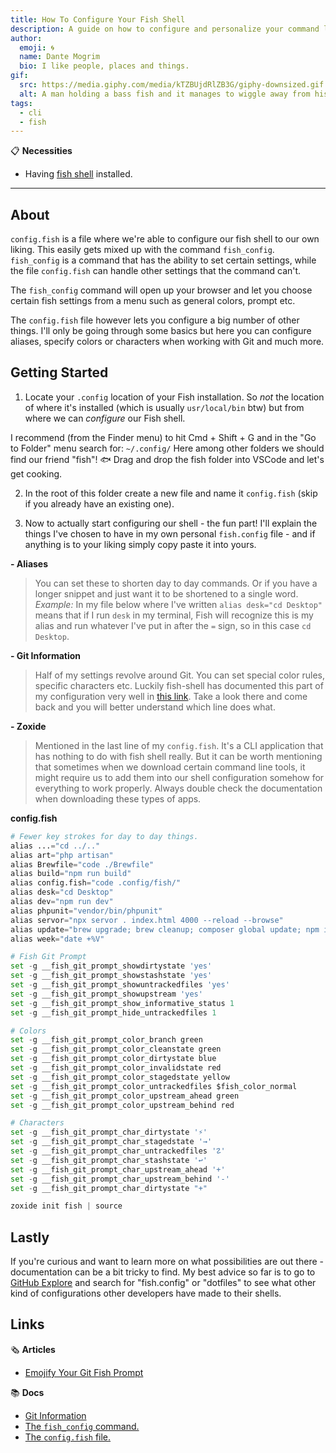```yaml
---
title: How To Configure Your Fish Shell
description: A guide on how to configure and personalize your command line fish shell.
author:
  emoji: 🌀
  name: Dante Mogrim
  bio: I like people, places and things.
gif:
  src: https://media.giphy.com/media/kTZBUjdRlZB3G/giphy-downsized.gif
  alt: A man holding a bass fish and it manages to wiggle away from his grip.
tags:
  - cli
  - fish
---
```


📋 **Necessities**
- Having [fish shell](https://fishshell.com/) installed.

---

## About

`config.fish` is a file where we're able to configure our fish shell to our own liking.
This easily gets mixed up with the command `fish_config`.
`fish_config` is a command that has the ability to set certain settings, while the file `config.fish` can handle other settings that the command can't.

The `fish_config` command will open up your browser and let you choose certain fish settings from a menu such as general colors, prompt etc.

The `config.fish` file however lets you configure a big number of other things.
I'll only be going through some basics but here you can configure aliases, specify colors or characters when working with Git and much more.

## Getting Started
1. Locate your `.config` location of your Fish installation.
So *not* the location of where it's installed (which is usually `usr/local/bin` btw) but from where we can _configure_ our Fish shell.

I recommend (from the Finder menu) to hit <key>Cmd</key> + <key>Shift</key> + <key>G</key> and in the "Go to Folder" menu search for:
`~/.config/`
Here among other folders we should find our friend "fish"! 🐟
Drag and drop the fish folder into VSCode and let's get cooking.

2. In the root of this folder create a new file and name it `config.fish` (skip if you already have an existing one).

3. Now to actually start configuring our shell - the fun part!
I'll explain the things I've chosen to have in my own personal `fish.config` file - and if anything is to your liking simply copy paste it into yours.

**- Aliases**

> You can set these to shorten day to day commands. Or if you have a longer snippet and just want it to be shortened to a single word.
> _Example:_ In my file below where I've written `alias desk="cd Desktop"` means that if I run `desk` in my terminal, Fish will recognize this is my alias and run whatever I've put in after the `=` sign, so in this case `cd Desktop`. 

**- Git Information**

> Half of my settings revolve around Git. You can set special color rules, specific characters etc. Luckily fish-shell has documented this part of my configuration very well in [this link](https://fishshell.com/docs/current/cmds/fish_git_prompt.html).
> Take a look there and come back and you will better understand which line does what.

**- Zoxide**

> Mentioned in the last line of my `config.fish`. It's a CLI application that has nothing to do with fish shell really. But it can be worth mentioning that sometimes when we download certain command line tools, it might require us to add them into our shell configuration somehow for everything to work properly. Always double check the documentation when downloading these types of apps.


**config.fish**
```python
# Fewer key strokes for day to day things.
alias ...="cd ../.."
alias art="php artisan"
alias Brewfile="code ./Brewfile"
alias build="npm run build"
alias config.fish="code .config/fish/"
alias desk="cd Desktop"
alias dev="npm run dev"
alias phpunit="vendor/bin/phpunit"
alias servor="npx servor . index.html 4000 --reload --browse"
alias update="brew upgrade; brew cleanup; composer global update; npm i -g npm-check-updates"
alias week="date +%V"

# Fish Git Prompt
set -g __fish_git_prompt_showdirtystate 'yes'
set -g __fish_git_prompt_showstashstate 'yes'
set -g __fish_git_prompt_showuntrackedfiles 'yes'
set -g __fish_git_prompt_showupstream 'yes'
set -g __fish_git_prompt_show_informative_status 1
set -g __fish_git_prompt_hide_untrackedfiles 1

# Colors
set -g __fish_git_prompt_color_branch green
set -g __fish_git_prompt_color_cleanstate green
set -g __fish_git_prompt_color_dirtystate blue
set -g __fish_git_prompt_color_invalidstate red
set -g __fish_git_prompt_color_stagedstate yellow
set -g __fish_git_prompt_color_untrackedfiles $fish_color_normal
set -g __fish_git_prompt_color_upstream_ahead green
set -g __fish_git_prompt_color_upstream_behind red

# Characters
set -g __fish_git_prompt_char_dirtystate '⚡'
set -g __fish_git_prompt_char_stagedstate '→'
set -g __fish_git_prompt_char_untrackedfiles '☡'
set -g __fish_git_prompt_char_stashstate '↩'
set -g __fish_git_prompt_char_upstream_ahead '+'
set -g __fish_git_prompt_char_upstream_behind '-'
set -g __fish_git_prompt_char_dirtystate "+"

zoxide init fish | source
```


## Lastly
If you're curious and want to learn more on what possibilities are out there - documentation can be a bit tricky to find.
My best advice so far is to go to [GitHub Explore](https://github.com/explore) and search for "fish.config" or "dotfiles" to see what other kind of configurations other developers have made to their shells.

## Links

🗞 **Articles**
- [Emojify Your Git Fish Prompt](https://medium.com/@joshuacrass/git-fish-prompt-faa389fff07c)

📚 **Docs**
- [Git Information](https://fishshell.com/docs/current/cmds/fish_git_prompt.html)
- [The `fish_config` command.](https://fishshell.com/docs/current/cmds/fish_config.html)
- [The `config.fish` file.](https://fishshell.com/docs/current/index.html#configuration-files)
